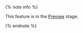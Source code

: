 {% note info %}

This feature is in the [Preview](../overview/concepts/launch-stages.md) stage.

{% endnote %}
